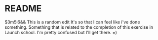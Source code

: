 # README #
$3m5i6&& This is a random edit
It's so that I can feel like i've done something.
Something that is related to the completion of this exercise in Launch school.
I'm pretty confused but I'll get there. =)
